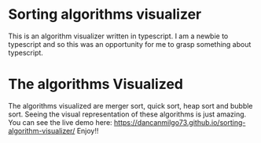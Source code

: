 # Sorting algorithms visualizer

This is an algorithm visualizer written in typescript.
I am a newbie to typescript and so this was an opportunity for me to grasp something
about typescript.

# The algorithms Visualized

The algorithms visualized are merger sort, quick sort, heap sort and bubble sort.
Seeing the visual representation of these algorithms is just amazing.
You can see the live demo here: https://dancanmilgo73.github.io/sorting-algorithm-visualizer/
Enjoy!!
